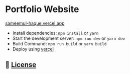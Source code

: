 # Portfolio Website

[sameemul-haque.vercel.app](https://sameemul-haque.vercel.app)

-   Install dependencies: `npm install` or `yarn`
-   Start the development server: `npm run dev` or `yarn dev`
-   Build Command: `npm run build` or `yarn build`
-   Deploy using [vercel](https://vercel.com)

## 📄 [License](https://github.com/sameemul-haque/portfolio/blob/main/LICENSE)

